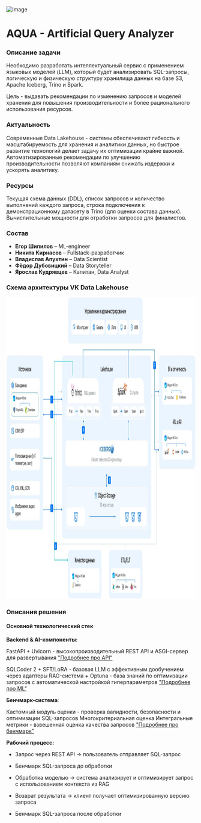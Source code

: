 <img width="1432" height="744" alt="image" src="https://github.com/user-attachments/assets/4bc01477-54ad-48a7-8223-e5b694ce7fe9" />

# AQUA - Artificial Query Analyzer

### Описание задачи
Необходимо разработать интеллектуальный сервис с применением языковых моделей (LLM),
который будет анализировать SQL-запросы, логическую и физическую структуру хранилища
данных на базе S3, Apache Iceberg, Trino и Spark.

Цель - выдавать рекомендации по изменению запросов и моделей хранения для повышения
производительности и более рационального использования ресурсов.
### Актуальность
Современные Data Lakehouse - системы обеспечивают гибкость и масштабируемость для
хранения и аналитики данных, но быстрое развитие технологий делает задачу их
оптимизации крайне важной. Автоматизированные рекомендации по улучшению
производительности позволяют компаниям снижать издержки и ускорять аналитику.

### Ресурсы
Текущая схема данных (DDL), список запросов и количество выполнений каждого запроса,
строка подключения к демонстрационному датасету в Trino (для оценки состава данных).
Вычислительные мощности для отработки запросов для финалистов.

### Состав
* **Егор Шипилов** – ML-engineer
* **Никита Кирнасов** – Fullstack-разработчик
* **Владислав Апухтин** – Data Scientist
* **Фёдор Дубовицкий** – Data Storyteller
* **Ярослав Кудрявцев** – Капитан, Data Analyst

### Схема архитектуры VK Data Lakehouse

<img src="/img/architecture_lakehouse.jpeg" alt="Схема архитектуры VK Data Lakehouse" width="800" height="800">

### Описания решения

#### Основной технологический стек

**Backend & AI-компоненты:**

FastAPI + Uvicorn - высокопроизводительный REST API и ASGI-сервер для развертывания
["Подробнее про API"](https://github.com/Eg0Mak/AQUA/blob/main/API/README.md)

SQLCoder 2 + SFT/LoRA - базовая LLM с эффективным дообучением через адаптеры
RAG-система + Optuna - база знаний по оптимизации запросов с автоматической настройкой гиперпараметров
["Подробнее про ML"](https://github.com/Eg0Mak/AQUA/blob/main/Machine%20Learning/README.md)

**Бенчмарк-система**:

Кастомный модуль оценки - проверка валидности, безопасности и оптимизации SQL-запросов
Многокритериальная оценка
Интегральные метрики - взвешенная оценка качества запросов
["Подробнее про бенчмарк"](https://github.com/Eg0Mak/AQUA/blob/main/Benchmark/README.md)

**Рабочий процесс:**

- Запрос через REST API → пользователь отправляет SQL-запрос

- Бенчмарк SQL-запроса до обработки

- Обработка моделью → система анализирует и оптимизирует запрос с использованием контекста из RAG

- Возврат результата → клиент получает оптимизированную версию запроса

- Бенчмарк SQL-запроса после обработки
